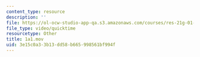 ```yaml
---
content_type: resource
description: ''
file: https://ol-ocw-studio-app-qa.s3.amazonaws.com/courses/res-21g-01-kana-spring-2010/3e15c0a33b13dd58b665998561bf994f_1a1.mov
file_type: video/quicktime
resourcetype: Other
title: 1a1.mov
uid: 3e15c0a3-3b13-dd58-b665-998561bf994f
---
```

